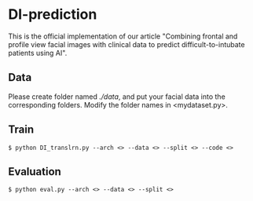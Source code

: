 # DI-prediction
This is the official implementation of our article "Combining frontal and profile view facial images with clinical data to predict difficult-to-intubate patients using AI".

## Data
Please create folder named *./data*, and put your facial data into the corresponding folders.
Modify the folder names in <mydataset.py>.

## Train
```$ python DI_translrn.py --arch <> --data <> --split <> --code <> ```

## Evaluation
```$ python eval.py --arch <> --data <> --split <>```
